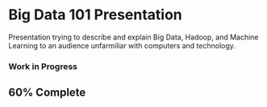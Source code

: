 # Big Data 101 Presentation

Presentation trying to describe and explain Big Data, Hadoop, and Machine Learning to an audience unfarmiliar with computers and technology.

### Work in Progress 
## 60% Complete
